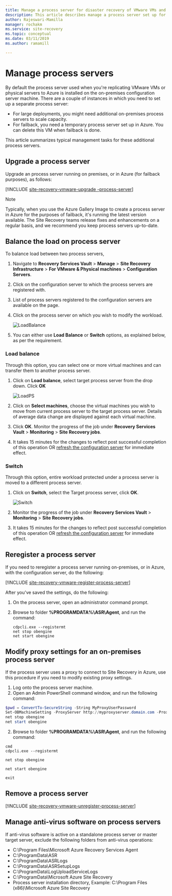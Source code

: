 ```yaml
---
title: Manage a process server for disaster recovery of VMware VMs and physical servers to Azure using Azure Site Recovery | Microsoft Docs
description: This article describes manage a process server set up for disaster recovery of VMware VMs and physical server to Azure using Azure Site Recovery.
author: Rajeswari-Mamilla
manager: rochakm
ms.service: site-recovery
ms.topic: conceptual
ms.date: 03/11/2019
ms.author: ramamill

---
```


# Manage process servers

By default the process server used when you're replicating VMware VMs or physical servers to Azure is installed on the on-premises configuration server machine. There are a couple of instances in which you need to set up a separate process server:

- For large deployments, you might need additional on-premises process servers to scale capacity.
- For failback, you need a temporary process server set up in Azure. You can delete this VM when failback is done. 

This article summarizes typical management tasks for these additional process servers.

## Upgrade a process server

Upgrade an process server running on premises, or in Azure (for failback purposes), as follows:

[!INCLUDE [site-recovery-vmware-upgrade -process-server](../../includes/site-recovery-vmware-upgrade-process-server-internal.md)]

> [!NOTE]
  Typically, when you use the Azure Gallery Image to create a process server in Azure for the purposes of failback, it's running the latest version available. The Site Recovery teams release fixes and enhancements on a regular basis, and we recommend you keep process servers up-to-date.

## Balance the load on process server

To balance load between two process servers,

1. Navigate to **Recovery Services Vault** > **Manage** > **Site Recovery Infrastructure** > **For VMware & Physical machines** > **Configuration Servers**.
2. Click on the configuration server to which the process servers are registered with.
3. List of process servers registered to the configuration servers are available on the page.
4. Click on the process server on which you wish to modify the workload.

    ![LoadBalance](media/vmware-azure-manage-process-server/LoadBalance.png)

5. You can either use **Load Balance** or **Switch** options, as explained below, as per the requirement.

### Load balance

Through this option, you can select one or more virtual machines and can transfer them to another process server.

1. Click on **Load balance**, select target process server from the drop down. Click **OK**

    ![LoadPS](media/vmware-azure-manage-process-server/LoadPS.PNG)

2. Click on **Select machines**, choose the virtual machines you wish to move from current process server to the target process server. Details of average data change are displayed against each virtual machine.
3. Click **OK**. Monitor the progress of the job under **Recovery Services Vault** > **Monitoring** > **Site Recovery jobs**.
4. It takes 15 minutes for the changes to reflect post successful completion of this operation OR [refresh the configuration server](vmware-azure-manage-configuration-server.md#refresh-configuration-server) for immediate effect.

### Switch

Through this option, entire workload protected under a process server is moved to a different process server.

1. Click on **Switch**, select the Target process server, click **OK**.

    ![Switch](media/vmware-azure-manage-process-server/Switch.PNG)

2. Monitor the progress of the job under **Recovery Services Vault** > **Monitoring** > **Site Recovery jobs**.
3. It takes 15 minutes for the changes to reflect post successful completion of this operation OR [refresh the configuration server](vmware-azure-manage-configuration-server.md#refresh-configuration-server) for immediate effect.

## Reregister a process server

If you need to reregister a process server running on-premises, or in Azure, with the configuration server, do the following:

[!INCLUDE [site-recovery-vmware-register-process-server](../../includes/site-recovery-vmware-register-process-server.md)]

After you've saved the settings, do the following:

1. On the process server, open an administrator command prompt.
2. Browse to folder **%PROGRAMDATA%\ASR\Agent**, and run the command:

    ```
    cdpcli.exe --registermt
    net stop obengine
    net start obengine
    ```

## Modify proxy settings for an on-premises process server

If the process server uses a proxy to connect to Site Recovery in Azure, use this procedure if you need to modify existing proxy settings.

1. Log onto the process server machine. 
2. Open an Admin PowerShell command window, and run the following command:
  ```powershell
  $pwd = ConvertTo-SecureString -String MyProxyUserPassword
  Set-OBMachineSetting -ProxyServer http://myproxyserver.domain.com -ProxyPort PortNumber –ProxyUserName domain\username -ProxyPassword $pwd
  net stop obengine
  net start obengine
  ```
2. Browse to folder **%PROGRAMDATA%\ASR\Agent**, and run the following command:
  ```
  cmd
  cdpcli.exe --registermt

  net stop obengine

  net start obengine

  exit
  ```


## Remove a process server

[!INCLUDE [site-recovery-vmware-unregister-process-server](../../includes/site-recovery-vmware-unregister-process-server.md)]

## Manage anti-virus software on process servers

If anti-virus software is active on a standalone process server or master target server, exclude the following folders from anti-virus operations:


- C:\Program Files\Microsoft Azure Recovery Services Agent
- C:\ProgramData\ASR
- C:\ProgramData\ASRLogs
- C:\ProgramData\ASRSetupLogs
- C:\ProgramData\LogUploadServiceLogs
- C:\ProgramData\Microsoft Azure Site Recovery
- Process server installation directory, Example: C:\Program Files (x86)\Microsoft Azure Site Recovery

